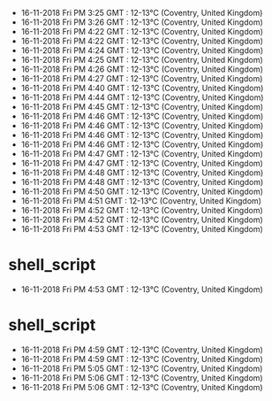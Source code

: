 * 16-11-2018 Fri PM  3:25 GMT   : 12-13°C (Coventry, United Kingdom)
* 16-11-2018 Fri PM  3:26 GMT   : 12-13°C (Coventry, United Kingdom)
* 16-11-2018 Fri PM  4:22 GMT   : 12-13°C (Coventry, United Kingdom)
* 16-11-2018 Fri PM  4:22 GMT   : 12-13°C (Coventry, United Kingdom)
* 16-11-2018 Fri PM  4:24 GMT   : 12-13°C (Coventry, United Kingdom)
* 16-11-2018 Fri PM  4:25 GMT   : 12-13°C (Coventry, United Kingdom)
* 16-11-2018 Fri PM  4:26 GMT   : 12-13°C (Coventry, United Kingdom)
* 16-11-2018 Fri PM  4:27 GMT   : 12-13°C (Coventry, United Kingdom)
* 16-11-2018 Fri PM  4:40 GMT   : 12-13°C (Coventry, United Kingdom)
* 16-11-2018 Fri PM  4:44 GMT   : 12-13°C (Coventry, United Kingdom)
* 16-11-2018 Fri PM  4:45 GMT   : 12-13°C (Coventry, United Kingdom)
* 16-11-2018 Fri PM  4:46 GMT   : 12-13°C (Coventry, United Kingdom)
* 16-11-2018 Fri PM  4:46 GMT   : 12-13°C (Coventry, United Kingdom)
* 16-11-2018 Fri PM  4:46 GMT   : 12-13°C (Coventry, United Kingdom)
* 16-11-2018 Fri PM  4:46 GMT   : 12-13°C (Coventry, United Kingdom)
* 16-11-2018 Fri PM  4:47 GMT   : 12-13°C (Coventry, United Kingdom)
* 16-11-2018 Fri PM  4:47 GMT   : 12-13°C (Coventry, United Kingdom)
* 16-11-2018 Fri PM  4:48 GMT   : 12-13°C (Coventry, United Kingdom)
* 16-11-2018 Fri PM  4:48 GMT   : 12-13°C (Coventry, United Kingdom)
* 16-11-2018 Fri PM  4:50 GMT   : 12-13°C (Coventry, United Kingdom)
* 16-11-2018 Fri PM  4:51 GMT   : 12-13°C (Coventry, United Kingdom)
* 16-11-2018 Fri PM  4:52 GMT   : 12-13°C (Coventry, United Kingdom)
* 16-11-2018 Fri PM  4:52 GMT   : 12-13°C (Coventry, United Kingdom)
* 16-11-2018 Fri PM  4:53 GMT   : 12-13°C (Coventry, United Kingdom)
# shell_script
* 16-11-2018 Fri PM  4:53 GMT   : 12-13°C (Coventry, United Kingdom)
# shell_script
* 16-11-2018 Fri PM  4:59 GMT   : 12-13°C (Coventry, United Kingdom)
* 16-11-2018 Fri PM  4:59 GMT   : 12-13°C (Coventry, United Kingdom)
* 16-11-2018 Fri PM  5:05 GMT   : 12-13°C (Coventry, United Kingdom)
* 16-11-2018 Fri PM  5:06 GMT   : 12-13°C (Coventry, United Kingdom)
* 16-11-2018 Fri PM  5:06 GMT   : 12-13°C (Coventry, United Kingdom)

